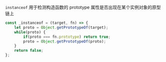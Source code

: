 `instanceof` 用于检测构造函数的 prototype 属性是否出现在某个实例对象的原型链上

```JavaScript
const _instanceof = (target, fn) => {
    let proto = Object.getPrototypeOf(target);
    while(proto) {
        if(proto === fn.prototype) return true;
        proto = Object.getPrototypeOf(proto);
    }
    return false;
};
```